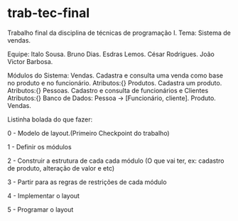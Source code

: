 # trab-tec-final
Trabalho final da disciplina de técnicas de programação I. 
Tema: Sistema de vendas.

Equipe: Italo Sousa.
        Bruno Dias.
        Esdras Lemos.
        César Rodrigues.
        João Victor Barbosa.

Módulos do Sistema:
        Vendas.
                Cadastra e consulta uma venda como base no produto e no funcionário.
                Atributos:{}
        Produtos.
                Cadastra um produto.
                Atributos:{}
        Pessoas. 
                Cadastro e consulta de funcionários e Clientes
                Atributos:{}
Banco de Dados:
        Pessoa -> [Funcionário, cliente].
        Produto.
        Vendas.


Listinha bolada do que fazer:

0 - Modelo de layout.(Primeiro Checkpoint do trabalho)

1 - Definir os módulos

2 - Construir a estrutura de cada cada módulo 
(O que vai ter, ex: cadastro de produto, alteração de valor e etc)

3 - Partir para as regras de restrições de cada módulo

4 - Implementar o layout

5 - Programar o layout
